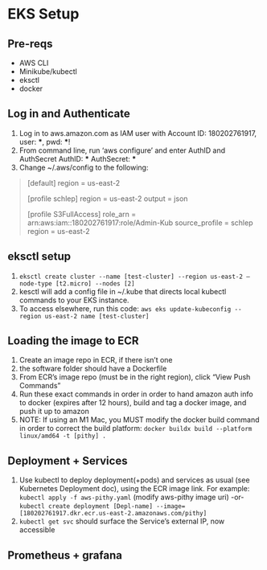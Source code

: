 # EKS Setup

## Pre-reqs

- AWS CLI
- Minikube/kubectl
- eksctl
- docker

## Log in and Authenticate

1. Log in to aws.amazon.com as IAM user with Account ID: 180202761917, user: **\***, pwd: **\***!
2. From command line, run ‘aws configure’ and enter AuthID and AuthSecret
   AuthID: **\***
   AuthSecret: **\***
3. Change ~/.aws/config to the following:

> [default]
> region = us-east-2
>
> [profile schlep]
> region = us-east-2
> output = json
>
> [profile S3FullAccess]
> role_arn = arn:aws:iam::180202761917:role/Admin-Kub
> source_profile = schlep
> region = us-east-2

## eksctl setup

1. `eksctl create cluster --name [test-cluster] --region us-east-2 —node-type [t2.micro] --nodes [2]`
2. kesctl will add a config file in ~/.kube that directs local kubectl commands to your EKS instance.
3. To access elsewhere, run this code:
   `aws eks update-kubeconfig --region us-east-2 name [test-cluster]`

## Loading the image to ECR

1. Create an image repo in ECR, if there isn’t one
2. the software folder should have a Dockerfile
3. From ECR’s image repo (must be in the right region), click “View Push Commands”
4. Run these exact commands in order in order to hand amazon auth info to docker (expires after 12 hours), build and tag a docker image, and push it up to amazon
5. NOTE: If using an M1 Mac, you MUST modify the docker build command in order to correct the build platform:
   `docker buildx build --platform linux/amd64 -t [pithy] .`

## Deployment + Services

1. Use kubectl to deploy deployment(+pods) and services as usual (see Kubernetes Deployment doc), using the ECR image link. For example:
   `kubectl apply -f aws-pithy.yaml` (modify aws-pithy image uri) -or-
   `kubectl create deployment [Depl-name] --image=[180202761917.dkr.ecr.us-east-2.amazonaws.com/pithy]`
2. `kubectl get svc` should surface the Service’s external IP, now accessible

## Prometheus + grafana
